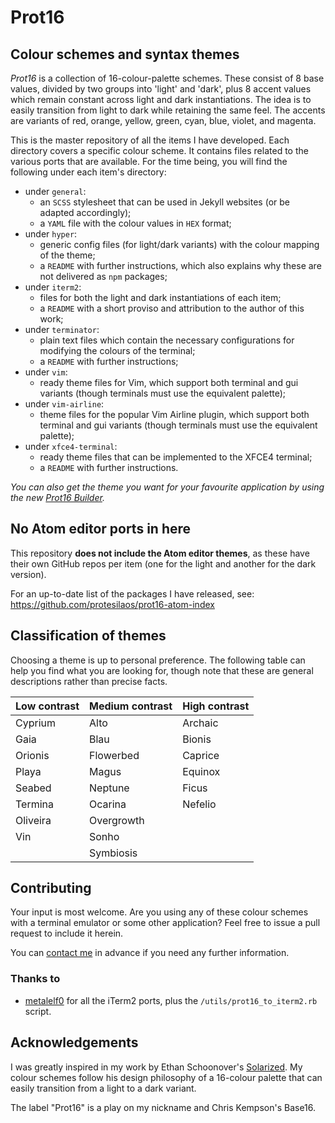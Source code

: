 # Prot16

## Colour schemes and syntax themes

*Prot16* is a collection of 16-colour-palette schemes. These consist of 8 base values, divided by two groups into 'light' and 'dark', plus 8 accent values which remain constant across light and dark instantiations. The idea is to easily transition from light to dark while retaining the same feel. The accents are variants of red, orange, yellow, green, cyan, blue, violet, and magenta.

This is the master repository of all the items I have developed. Each directory covers a specific colour scheme. It contains files related to the various ports that are available. For the time being, you will find the following under each item's directory:

- under `general`:
  - an `SCSS` stylesheet that can be used in Jekyll websites (or be adapted accordingly);
  - a `YAML` file with the colour values in `HEX` format;
- under `hyper`:
  - generic config files (for light/dark variants) with the colour mapping of the theme;
  - a `README` with further instructions, which also explains why these are not delivered as `npm` packages;
- under `iterm2`:
  - files for both the light and dark instantiations of each item;
  - a `README` with a short proviso and attribution to the author of this work;
- under `terminator`:
  - plain text files which contain the necessary configurations for modifying the colours of the terminal;
  - a `README` with further instructions;
- under `vim`:
  - ready theme files for Vim, which support both terminal and gui variants (though terminals must use the equivalent palette);
- under `vim-airline`:
  - theme files for the popular Vim Airline plugin, which support both terminal and gui variants (though terminals must use the equivalent palette);
- under `xfce4-terminal`:
  - ready theme files that can be implemented to the XFCE4 terminal;
  - a `README` with further instructions.

*You can also get the theme you want for your favourite application by using the new [Prot16 Builder](https://github.com/protesilaos/prot16-builder).*

## No Atom editor ports in here

This repository **does not include the Atom editor themes**, as these have their own GitHub repos per item (one for the light and another for the dark version).

For an up-to-date list of the packages I have released, see: https://github.com/protesilaos/prot16-atom-index

## Classification of themes

Choosing a theme is up to personal preference. The following table can help you find what you are looking for, though note that these are general descriptions rather than precise facts.

Low contrast | Medium contrast | High contrast
--- | --- | --- |
Cyprium | Alto | Archaic
Gaia | Blau | Bionis
Orionis | Flowerbed | Caprice
Playa | Magus | Equinox
Seabed | Neptune | Ficus
Termina | Ocarina | Nefelio
 | Oliveira | Overgrowth
 | Vin | Sonho
  |  | Symbiosis

## Contributing

Your input is most welcome. Are you using any of these colour schemes with a terminal emulator or some other application? Feel free to issue a pull request to include it herein.

You can [contact me](https://protesilaos.com/contact/) in advance if you need any further information.

### Thanks to

- [metalelf0](https://github.com/metalelf0) for all the iTerm2 ports, plus the `/utils/prot16_to_iterm2.rb` script.

## Acknowledgements

I was greatly inspired in my work by Ethan Schoonover's [Solarized](http://ethanschoonover.com/solarized). My colour schemes follow his design philosophy of a 16-colour palette that can easily transition from a light to a dark variant.

The label "Prot16" is a play on my nickname and Chris Kempson's Base16.
